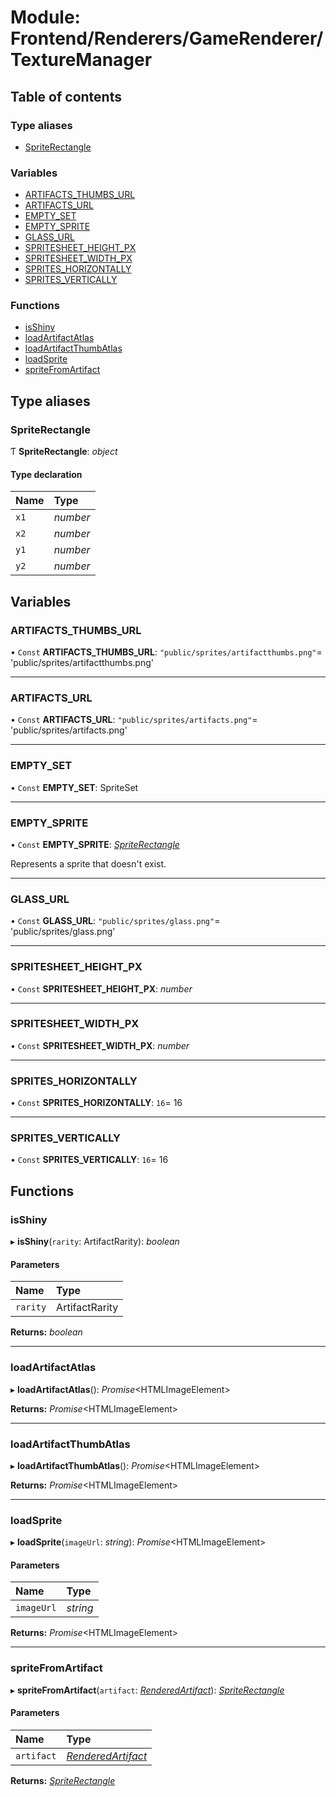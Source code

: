 # Module: Frontend/Renderers/GameRenderer/TextureManager

## Table of contents

### Type aliases

- [SpriteRectangle](frontend_renderers_gamerenderer_texturemanager.md#spriterectangle)

### Variables

- [ARTIFACTS_THUMBS_URL](frontend_renderers_gamerenderer_texturemanager.md#artifacts_thumbs_url)
- [ARTIFACTS_URL](frontend_renderers_gamerenderer_texturemanager.md#artifacts_url)
- [EMPTY_SET](frontend_renderers_gamerenderer_texturemanager.md#empty_set)
- [EMPTY_SPRITE](frontend_renderers_gamerenderer_texturemanager.md#empty_sprite)
- [GLASS_URL](frontend_renderers_gamerenderer_texturemanager.md#glass_url)
- [SPRITESHEET_HEIGHT_PX](frontend_renderers_gamerenderer_texturemanager.md#spritesheet_height_px)
- [SPRITESHEET_WIDTH_PX](frontend_renderers_gamerenderer_texturemanager.md#spritesheet_width_px)
- [SPRITES_HORIZONTALLY](frontend_renderers_gamerenderer_texturemanager.md#sprites_horizontally)
- [SPRITES_VERTICALLY](frontend_renderers_gamerenderer_texturemanager.md#sprites_vertically)

### Functions

- [isShiny](frontend_renderers_gamerenderer_texturemanager.md#isshiny)
- [loadArtifactAtlas](frontend_renderers_gamerenderer_texturemanager.md#loadartifactatlas)
- [loadArtifactThumbAtlas](frontend_renderers_gamerenderer_texturemanager.md#loadartifactthumbatlas)
- [loadSprite](frontend_renderers_gamerenderer_texturemanager.md#loadsprite)
- [spriteFromArtifact](frontend_renderers_gamerenderer_texturemanager.md#spritefromartifact)

## Type aliases

### SpriteRectangle

Ƭ **SpriteRectangle**: _object_

#### Type declaration

| Name | Type     |
| :--- | :------- |
| `x1` | _number_ |
| `x2` | _number_ |
| `y1` | _number_ |
| `y2` | _number_ |

## Variables

### ARTIFACTS_THUMBS_URL

• `Const` **ARTIFACTS_THUMBS_URL**: `"public/sprites/artifactthumbs.png"`= 'public/sprites/artifactthumbs.png'

---

### ARTIFACTS_URL

• `Const` **ARTIFACTS_URL**: `"public/sprites/artifacts.png"`= 'public/sprites/artifacts.png'

---

### EMPTY_SET

• `Const` **EMPTY_SET**: SpriteSet

---

### EMPTY_SPRITE

• `Const` **EMPTY_SPRITE**: [_SpriteRectangle_](frontend_renderers_gamerenderer_texturemanager.md#spriterectangle)

Represents a sprite that doesn't exist.

---

### GLASS_URL

• `Const` **GLASS_URL**: `"public/sprites/glass.png"`= 'public/sprites/glass.png'

---

### SPRITESHEET_HEIGHT_PX

• `Const` **SPRITESHEET_HEIGHT_PX**: _number_

---

### SPRITESHEET_WIDTH_PX

• `Const` **SPRITESHEET_WIDTH_PX**: _number_

---

### SPRITES_HORIZONTALLY

• `Const` **SPRITES_HORIZONTALLY**: `16`= 16

---

### SPRITES_VERTICALLY

• `Const` **SPRITES_VERTICALLY**: `16`= 16

## Functions

### isShiny

▸ **isShiny**(`rarity`: ArtifactRarity): _boolean_

#### Parameters

| Name     | Type           |
| :------- | :------------- |
| `rarity` | ArtifactRarity |

**Returns:** _boolean_

---

### loadArtifactAtlas

▸ **loadArtifactAtlas**(): _Promise_<HTMLImageElement\>

**Returns:** _Promise_<HTMLImageElement\>

---

### loadArtifactThumbAtlas

▸ **loadArtifactThumbAtlas**(): _Promise_<HTMLImageElement\>

**Returns:** _Promise_<HTMLImageElement\>

---

### loadSprite

▸ **loadSprite**(`imageUrl`: _string_): _Promise_<HTMLImageElement\>

#### Parameters

| Name       | Type     |
| :--------- | :------- |
| `imageUrl` | _string_ |

**Returns:** _Promise_<HTMLImageElement\>

---

### spriteFromArtifact

▸ **spriteFromArtifact**(`artifact`: [_RenderedArtifact_](../interfaces/backend_gamelogic_artifactutils.renderedartifact.md)): [_SpriteRectangle_](frontend_renderers_gamerenderer_texturemanager.md#spriterectangle)

#### Parameters

| Name       | Type                                                                                    |
| :--------- | :-------------------------------------------------------------------------------------- |
| `artifact` | [_RenderedArtifact_](../interfaces/backend_gamelogic_artifactutils.renderedartifact.md) |

**Returns:** [_SpriteRectangle_](frontend_renderers_gamerenderer_texturemanager.md#spriterectangle)
